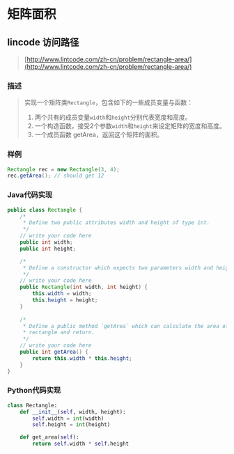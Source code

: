 # 矩阵面积


## lincode 访问路径

> [http://www.lintcode.com/zh-cn/problem/rectangle-area/](http://www.lintcode.com/zh-cn/problem/rectangle-area/)

### 描述

> 实现一个矩阵类`Rectangle`，包含如下的一些成员变量与函数：
>
> 1. 两个共有的成员变量`width`和`height`分别代表宽度和高度。
> 2. 一个构造函数，接受2个参数`width`和`height`来设定矩阵的宽度和高度。
> 3. 一个成员函数 getArea，返回这个矩阵的面积。

### 样例

```java
Rectangle rec = new Rectangle(3, 4);
rec.getArea(); // should get 12
```

### Java代码实现

```java
public class Rectangle {
    /*
     * Define two public attributes width and height of type int.
     */
    // write your code here
    public int width;
    public int height;

    /*
     * Define a constructor which expects two parameters width and height here.
     */
    // write your code here
    public Rectangle(int width, int height) {
        this.width = width;
        this.height = height;
    }
    
    /*
     * Define a public method `getArea` which can calculate the area of the
     * rectangle and return.
     */
    // write your code here
    public int getArea() {
        return this.width * this.height;
    }
}
```

### Python代码实现

```python
class Rectangle:
    def __init__(self, width, height):
        self.width = int(width)
        self.height = int(height)

    def get_area(self):
        return self.width * self.height
```
